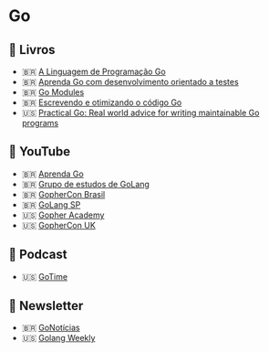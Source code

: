 # Go

## :blue_book: Livros

- :brazil: [A Linguagem de Programação Go](https://www.amazon.com.br/Linguagem-Programa%C3%A7%C3%A3o-Go-Alan-Donovan/dp/8575225464)
- :brazil: [Aprenda Go com desenvolvimento orientado a testes](https://larien.gitbook.io/aprenda-go-com-testes/)
- :brazil: [Go Modules](https://alexrios.gitbook.io/gomodules/)
- :brazil: [Escrevendo e otimizando o código Go](https://github.com/dgryski/go-perfbook/blob/master/performance-ptbr.md)
- :us: [Practical Go: Real world advice for writing maintainable Go programs](https://dave.cheney.net/practical-go/presentations/qcon-china.html)

## :movie_camera: YouTube

- :brazil: [Aprenda Go](https://www.youtube.com/playlist?list=PLCKpcjBB_VlBsxJ9IseNxFllf-UFEXOdg)
- :brazil: [Grupo de estudos de GoLang](https://www.youtube.com/c/grupodeestudosdegolang/featured)
- :brazil: [GopherCon Brasil](https://www.youtube.com/channel/UCGFVA_XvkUoMWpKVH0IrjUA)
- :brazil: [GoLang SP](https://www.youtube.com/channel/UCvqY9VI9LREcklZokv_SNEg)
- :us: [Gopher Academy](https://www.youtube.com/channel/UCx9QVEApa5BKLw9r8cnOFEA)
- :us: [GopherCon UK](https://www.youtube.com/channel/UC9ZNrGdT2aAdrNbX78lbNlQ)

## :microphone: Podcast

- :us: [GoTime](https://changelog.com/gotime)

## :newspaper: Newsletter

- :brazil: [GoNotícias](https://gonoticias.substack.com/)
- :us: [Golang Weekly](https://golangweekly.com/)

